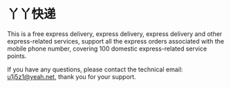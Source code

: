 # 丫丫快递

This is a free express delivery, express delivery, express delivery and other express-related services, support all the express orders associated with the mobile phone number, covering 100 domestic express-related service points.

If you have any questions, please contact the technical email: u1j5z1@yeah.net, thank you for your support.
